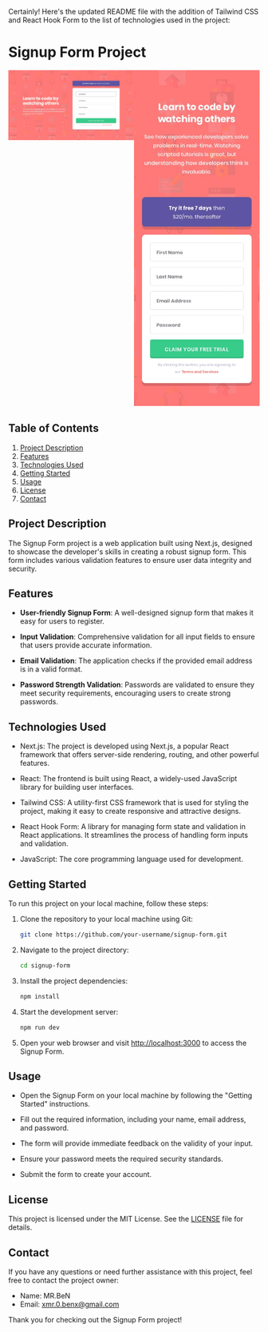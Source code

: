 Certainly! Here's the updated README file with the addition of Tailwind CSS and React Hook Form to the list of technologies used in the project:

# Signup Form Project

<div style="display: flex; justify-content: space-between;">
    <div style="flex: 1;">
        <img src="public/design/desktop-design.jpg" alt="Desktop version">
    </div>
    <div style="flex: 1;">
        <img src="public/design/mobile-design.jpg" alt="Mobile version">
    </div>
</div>

## Table of Contents


1. [Project Description](#project-description)
2. [Features](#features)
3. [Technologies Used](#technologies-used)
4. [Getting Started](#getting-started)
5. [Usage](#usage)
6. [License](#license)
7. [Contact](#contact)

## Project Description

The Signup Form project is a web application built using Next.js, designed to showcase the developer's skills in creating a robust signup form. This form includes various validation features to ensure user data integrity and security.

## Features

- **User-friendly Signup Form**: A well-designed signup form that makes it easy for users to register.

- **Input Validation**: Comprehensive validation for all input fields to ensure that users provide accurate information.

- **Email Validation**: The application checks if the provided email address is in a valid format.

- **Password Strength Validation**: Passwords are validated to ensure they meet security requirements, encouraging users to create strong passwords.

## Technologies Used

- Next.js: The project is developed using Next.js, a popular React framework that offers server-side rendering, routing, and other powerful features.

- React: The frontend is built using React, a widely-used JavaScript library for building user interfaces.

- Tailwind CSS: A utility-first CSS framework that is used for styling the project, making it easy to create responsive and attractive designs.

- React Hook Form: A library for managing form state and validation in React applications. It streamlines the process of handling form inputs and validation.

- JavaScript: The core programming language used for development.

## Getting Started

To run this project on your local machine, follow these steps:

1. Clone the repository to your local machine using Git:

   ```bash
   git clone https://github.com/your-username/signup-form.git
   ```

2. Navigate to the project directory:

   ```bash
   cd signup-form
   ```

3. Install the project dependencies:

   ```bash
   npm install
   ```

4. Start the development server:

   ```bash
   npm run dev
   ```

5. Open your web browser and visit [http://localhost:3000](http://localhost:3000) to access the Signup Form.

## Usage

- Open the Signup Form on your local machine by following the "Getting Started" instructions.

- Fill out the required information, including your name, email address, and password.

- The form will provide immediate feedback on the validity of your input.

- Ensure your password meets the required security standards.

- Submit the form to create your account.


## License

This project is licensed under the MIT License. See the [LICENSE](LICENSE) file for details.

## Contact

If you have any questions or need further assistance with this project, feel free to contact the project owner:

- Name: MR.BeN
- Email: xmr.0.benx@gmail.com

Thank you for checking out the Signup Form project!
